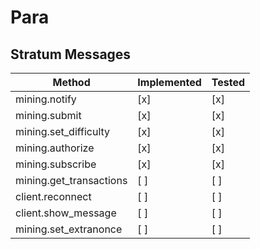 # Para

## Stratum Messages

|Method|Implemented|Tested|
|------|-----------|------|
|mining.notify|[x]|[x]|
|mining.submit|[x]|[x]|
|mining.set_difficulty|[x]|[x]|
|mining.authorize|[x]|[x]|
|mining.subscribe|[x]|[x]|
|mining.get_transactions|[ ]|[ ]|
|client.reconnect|[ ]|[ ]|
|client.show_message|[ ]|[ ]|
|mining.set_extranonce|[ ]|[ ]|

